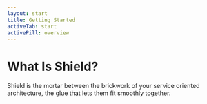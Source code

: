 ```yaml
---
layout: start
title: Getting Started
activeTab: start
activePill: overview
---
```


# What Is Shield?

Shield is the mortar between the brickwork of your service oriented architecture,
the glue that lets them fit smoothly together.
